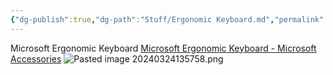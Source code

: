 ```yaml
---
{"dg-publish":true,"dg-path":"Stuff/Ergonomic Keyboard.md","permalink":"/stuff/ergonomic-keyboard/"}
---
```


Microsoft Ergonomic Keyboard
[Microsoft Ergonomic Keyboard - Microsoft Accessories](https://www.microsoft.com/en/accessories/products/keyboards/microsoft-ergonomic-keyboard?activetab=pivot:overviewtab)
![Pasted image 20240324135758.png](/img/user/Attachments/Pasted%20image%2020240324135758.png)
